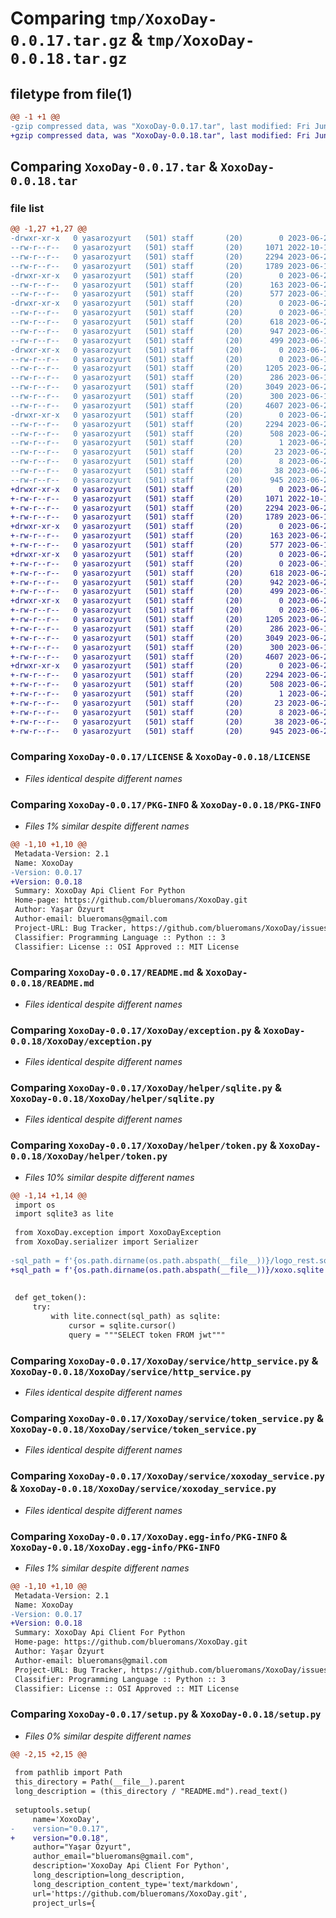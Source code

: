 # Comparing `tmp/XoxoDay-0.0.17.tar.gz` & `tmp/XoxoDay-0.0.18.tar.gz`

## filetype from file(1)

```diff
@@ -1 +1 @@
-gzip compressed data, was "XoxoDay-0.0.17.tar", last modified: Fri Jun 23 20:32:40 2023, max compression
+gzip compressed data, was "XoxoDay-0.0.18.tar", last modified: Fri Jun 23 20:35:48 2023, max compression
```

## Comparing `XoxoDay-0.0.17.tar` & `XoxoDay-0.0.18.tar`

### file list

```diff
@@ -1,27 +1,27 @@
-drwxr-xr-x   0 yasarozyurt   (501) staff       (20)        0 2023-06-23 20:32:40.554107 XoxoDay-0.0.17/
--rw-r--r--   0 yasarozyurt   (501) staff       (20)     1071 2022-10-16 19:39:29.000000 XoxoDay-0.0.17/LICENSE
--rw-r--r--   0 yasarozyurt   (501) staff       (20)     2294 2023-06-23 20:32:40.553948 XoxoDay-0.0.17/PKG-INFO
--rw-r--r--   0 yasarozyurt   (501) staff       (20)     1789 2023-06-15 17:58:41.000000 XoxoDay-0.0.17/README.md
-drwxr-xr-x   0 yasarozyurt   (501) staff       (20)        0 2023-06-23 20:32:40.549897 XoxoDay-0.0.17/XoxoDay/
--rw-r--r--   0 yasarozyurt   (501) staff       (20)      163 2023-06-23 20:30:02.000000 XoxoDay-0.0.17/XoxoDay/__init__.py
--rw-r--r--   0 yasarozyurt   (501) staff       (20)      577 2023-06-15 17:06:19.000000 XoxoDay-0.0.17/XoxoDay/exception.py
-drwxr-xr-x   0 yasarozyurt   (501) staff       (20)        0 2023-06-23 20:32:40.551269 XoxoDay-0.0.17/XoxoDay/helper/
--rw-r--r--   0 yasarozyurt   (501) staff       (20)        0 2023-06-14 18:06:04.000000 XoxoDay-0.0.17/XoxoDay/helper/__init__.py
--rw-r--r--   0 yasarozyurt   (501) staff       (20)      618 2023-06-23 20:29:54.000000 XoxoDay-0.0.17/XoxoDay/helper/sqlite.py
--rw-r--r--   0 yasarozyurt   (501) staff       (20)      947 2023-06-14 18:27:04.000000 XoxoDay-0.0.17/XoxoDay/helper/token.py
--rw-r--r--   0 yasarozyurt   (501) staff       (20)      499 2023-06-14 18:06:04.000000 XoxoDay-0.0.17/XoxoDay/serializer.py
-drwxr-xr-x   0 yasarozyurt   (501) staff       (20)        0 2023-06-23 20:32:40.553575 XoxoDay-0.0.17/XoxoDay/service/
--rw-r--r--   0 yasarozyurt   (501) staff       (20)        0 2023-06-14 18:26:05.000000 XoxoDay-0.0.17/XoxoDay/service/__init__.py
--rw-r--r--   0 yasarozyurt   (501) staff       (20)     1205 2023-06-23 20:31:24.000000 XoxoDay-0.0.17/XoxoDay/service/http_service.py
--rw-r--r--   0 yasarozyurt   (501) staff       (20)      286 2023-06-14 21:15:51.000000 XoxoDay-0.0.17/XoxoDay/service/placeOrder.json
--rw-r--r--   0 yasarozyurt   (501) staff       (20)     3049 2023-06-23 20:32:05.000000 XoxoDay-0.0.17/XoxoDay/service/token_service.py
--rw-r--r--   0 yasarozyurt   (501) staff       (20)      300 2023-06-14 20:56:15.000000 XoxoDay-0.0.17/XoxoDay/service/voucher.json
--rw-r--r--   0 yasarozyurt   (501) staff       (20)     4607 2023-06-22 09:49:08.000000 XoxoDay-0.0.17/XoxoDay/service/xoxoday_service.py
-drwxr-xr-x   0 yasarozyurt   (501) staff       (20)        0 2023-06-23 20:32:40.550704 XoxoDay-0.0.17/XoxoDay.egg-info/
--rw-r--r--   0 yasarozyurt   (501) staff       (20)     2294 2023-06-23 20:32:40.000000 XoxoDay-0.0.17/XoxoDay.egg-info/PKG-INFO
--rw-r--r--   0 yasarozyurt   (501) staff       (20)      508 2023-06-23 20:32:40.000000 XoxoDay-0.0.17/XoxoDay.egg-info/SOURCES.txt
--rw-r--r--   0 yasarozyurt   (501) staff       (20)        1 2023-06-23 20:32:40.000000 XoxoDay-0.0.17/XoxoDay.egg-info/dependency_links.txt
--rw-r--r--   0 yasarozyurt   (501) staff       (20)       23 2023-06-23 20:32:40.000000 XoxoDay-0.0.17/XoxoDay.egg-info/requires.txt
--rw-r--r--   0 yasarozyurt   (501) staff       (20)        8 2023-06-23 20:32:40.000000 XoxoDay-0.0.17/XoxoDay.egg-info/top_level.txt
--rw-r--r--   0 yasarozyurt   (501) staff       (20)       38 2023-06-23 20:32:40.554148 XoxoDay-0.0.17/setup.cfg
--rw-r--r--   0 yasarozyurt   (501) staff       (20)      945 2023-06-23 20:29:44.000000 XoxoDay-0.0.17/setup.py
+drwxr-xr-x   0 yasarozyurt   (501) staff       (20)        0 2023-06-23 20:35:48.421892 XoxoDay-0.0.18/
+-rw-r--r--   0 yasarozyurt   (501) staff       (20)     1071 2022-10-16 19:39:29.000000 XoxoDay-0.0.18/LICENSE
+-rw-r--r--   0 yasarozyurt   (501) staff       (20)     2294 2023-06-23 20:35:48.421673 XoxoDay-0.0.18/PKG-INFO
+-rw-r--r--   0 yasarozyurt   (501) staff       (20)     1789 2023-06-15 17:58:41.000000 XoxoDay-0.0.18/README.md
+drwxr-xr-x   0 yasarozyurt   (501) staff       (20)        0 2023-06-23 20:35:48.418016 XoxoDay-0.0.18/XoxoDay/
+-rw-r--r--   0 yasarozyurt   (501) staff       (20)      163 2023-06-23 20:35:39.000000 XoxoDay-0.0.18/XoxoDay/__init__.py
+-rw-r--r--   0 yasarozyurt   (501) staff       (20)      577 2023-06-15 17:06:19.000000 XoxoDay-0.0.18/XoxoDay/exception.py
+drwxr-xr-x   0 yasarozyurt   (501) staff       (20)        0 2023-06-23 20:35:48.419247 XoxoDay-0.0.18/XoxoDay/helper/
+-rw-r--r--   0 yasarozyurt   (501) staff       (20)        0 2023-06-14 18:06:04.000000 XoxoDay-0.0.18/XoxoDay/helper/__init__.py
+-rw-r--r--   0 yasarozyurt   (501) staff       (20)      618 2023-06-23 20:29:54.000000 XoxoDay-0.0.18/XoxoDay/helper/sqlite.py
+-rw-r--r--   0 yasarozyurt   (501) staff       (20)      942 2023-06-23 20:35:32.000000 XoxoDay-0.0.18/XoxoDay/helper/token.py
+-rw-r--r--   0 yasarozyurt   (501) staff       (20)      499 2023-06-14 18:06:04.000000 XoxoDay-0.0.18/XoxoDay/serializer.py
+drwxr-xr-x   0 yasarozyurt   (501) staff       (20)        0 2023-06-23 20:35:48.421142 XoxoDay-0.0.18/XoxoDay/service/
+-rw-r--r--   0 yasarozyurt   (501) staff       (20)        0 2023-06-14 18:26:05.000000 XoxoDay-0.0.18/XoxoDay/service/__init__.py
+-rw-r--r--   0 yasarozyurt   (501) staff       (20)     1205 2023-06-23 20:31:24.000000 XoxoDay-0.0.18/XoxoDay/service/http_service.py
+-rw-r--r--   0 yasarozyurt   (501) staff       (20)      286 2023-06-14 21:15:51.000000 XoxoDay-0.0.18/XoxoDay/service/placeOrder.json
+-rw-r--r--   0 yasarozyurt   (501) staff       (20)     3049 2023-06-23 20:32:05.000000 XoxoDay-0.0.18/XoxoDay/service/token_service.py
+-rw-r--r--   0 yasarozyurt   (501) staff       (20)      300 2023-06-14 20:56:15.000000 XoxoDay-0.0.18/XoxoDay/service/voucher.json
+-rw-r--r--   0 yasarozyurt   (501) staff       (20)     4607 2023-06-22 09:49:08.000000 XoxoDay-0.0.18/XoxoDay/service/xoxoday_service.py
+drwxr-xr-x   0 yasarozyurt   (501) staff       (20)        0 2023-06-23 20:35:48.418744 XoxoDay-0.0.18/XoxoDay.egg-info/
+-rw-r--r--   0 yasarozyurt   (501) staff       (20)     2294 2023-06-23 20:35:48.000000 XoxoDay-0.0.18/XoxoDay.egg-info/PKG-INFO
+-rw-r--r--   0 yasarozyurt   (501) staff       (20)      508 2023-06-23 20:35:48.000000 XoxoDay-0.0.18/XoxoDay.egg-info/SOURCES.txt
+-rw-r--r--   0 yasarozyurt   (501) staff       (20)        1 2023-06-23 20:35:48.000000 XoxoDay-0.0.18/XoxoDay.egg-info/dependency_links.txt
+-rw-r--r--   0 yasarozyurt   (501) staff       (20)       23 2023-06-23 20:35:48.000000 XoxoDay-0.0.18/XoxoDay.egg-info/requires.txt
+-rw-r--r--   0 yasarozyurt   (501) staff       (20)        8 2023-06-23 20:35:48.000000 XoxoDay-0.0.18/XoxoDay.egg-info/top_level.txt
+-rw-r--r--   0 yasarozyurt   (501) staff       (20)       38 2023-06-23 20:35:48.421946 XoxoDay-0.0.18/setup.cfg
+-rw-r--r--   0 yasarozyurt   (501) staff       (20)      945 2023-06-23 20:35:35.000000 XoxoDay-0.0.18/setup.py
```

### Comparing `XoxoDay-0.0.17/LICENSE` & `XoxoDay-0.0.18/LICENSE`

 * *Files identical despite different names*

### Comparing `XoxoDay-0.0.17/PKG-INFO` & `XoxoDay-0.0.18/PKG-INFO`

 * *Files 1% similar despite different names*

```diff
@@ -1,10 +1,10 @@
 Metadata-Version: 2.1
 Name: XoxoDay
-Version: 0.0.17
+Version: 0.0.18
 Summary: XoxoDay Api Client For Python
 Home-page: https://github.com/blueromans/XoxoDay.git
 Author: Yaşar Özyurt
 Author-email: blueromans@gmail.com
 Project-URL: Bug Tracker, https://github.com/blueromans/XoxoDay/issues
 Classifier: Programming Language :: Python :: 3
 Classifier: License :: OSI Approved :: MIT License
```

### Comparing `XoxoDay-0.0.17/README.md` & `XoxoDay-0.0.18/README.md`

 * *Files identical despite different names*

### Comparing `XoxoDay-0.0.17/XoxoDay/exception.py` & `XoxoDay-0.0.18/XoxoDay/exception.py`

 * *Files identical despite different names*

### Comparing `XoxoDay-0.0.17/XoxoDay/helper/sqlite.py` & `XoxoDay-0.0.18/XoxoDay/helper/sqlite.py`

 * *Files identical despite different names*

### Comparing `XoxoDay-0.0.17/XoxoDay/helper/token.py` & `XoxoDay-0.0.18/XoxoDay/helper/token.py`

 * *Files 10% similar despite different names*

```diff
@@ -1,14 +1,14 @@
 import os
 import sqlite3 as lite
 
 from XoxoDay.exception import XoxoDayException
 from XoxoDay.serializer import Serializer
 
-sql_path = f'{os.path.dirname(os.path.abspath(__file__))}/logo_rest.sqlite'
+sql_path = f'{os.path.dirname(os.path.abspath(__file__))}/xoxo.sqlite'
 
 
 def get_token():
     try:
         with lite.connect(sql_path) as sqlite:
             cursor = sqlite.cursor()
             query = """SELECT token FROM jwt"""
```

### Comparing `XoxoDay-0.0.17/XoxoDay/service/http_service.py` & `XoxoDay-0.0.18/XoxoDay/service/http_service.py`

 * *Files identical despite different names*

### Comparing `XoxoDay-0.0.17/XoxoDay/service/token_service.py` & `XoxoDay-0.0.18/XoxoDay/service/token_service.py`

 * *Files identical despite different names*

### Comparing `XoxoDay-0.0.17/XoxoDay/service/xoxoday_service.py` & `XoxoDay-0.0.18/XoxoDay/service/xoxoday_service.py`

 * *Files identical despite different names*

### Comparing `XoxoDay-0.0.17/XoxoDay.egg-info/PKG-INFO` & `XoxoDay-0.0.18/XoxoDay.egg-info/PKG-INFO`

 * *Files 1% similar despite different names*

```diff
@@ -1,10 +1,10 @@
 Metadata-Version: 2.1
 Name: XoxoDay
-Version: 0.0.17
+Version: 0.0.18
 Summary: XoxoDay Api Client For Python
 Home-page: https://github.com/blueromans/XoxoDay.git
 Author: Yaşar Özyurt
 Author-email: blueromans@gmail.com
 Project-URL: Bug Tracker, https://github.com/blueromans/XoxoDay/issues
 Classifier: Programming Language :: Python :: 3
 Classifier: License :: OSI Approved :: MIT License
```

### Comparing `XoxoDay-0.0.17/setup.py` & `XoxoDay-0.0.18/setup.py`

 * *Files 0% similar despite different names*

```diff
@@ -2,15 +2,15 @@
 
 from pathlib import Path
 this_directory = Path(__file__).parent
 long_description = (this_directory / "README.md").read_text()
 
 setuptools.setup(
     name='XoxoDay',
-    version="0.0.17",
+    version="0.0.18",
     author="Yaşar Özyurt",
     author_email="blueromans@gmail.com",
     description='XoxoDay Api Client For Python',
     long_description=long_description,
     long_description_content_type='text/markdown',
     url='https://github.com/blueromans/XoxoDay.git',
     project_urls={
```


